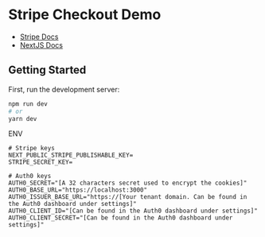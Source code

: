 # Stripe Checkout Demo

-   [Stripe Docs](https://stripe.com/docs)
-   [NextJS Docs](https://nextjs.org/docs)

## Getting Started

First, run the development server:

```bash
npm run dev
# or
yarn dev
```

ENV

```env
# Stripe keys
NEXT_PUBLIC_STRIPE_PUBLISHABLE_KEY=
STRIPE_SECRET_KEY=

# Auth0 keys
AUTH0_SECRET="[A 32 characters secret used to encrypt the cookies]"
AUTH0_BASE_URL="https://localhost:3000"
AUTH0_ISSUER_BASE_URL="https://[Your tenant domain. Can be found in the Auth0 dashboard under settings]"
AUTH0_CLIENT_ID="[Can be found in the Auth0 dashboard under settings]"
AUTH0_CLIENT_SECRET="[Can be found in the Auth0 dashboard under settings]"
```
